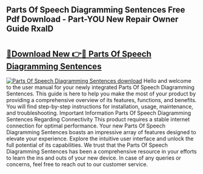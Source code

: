 ## Parts Of Speech Diagramming Sentences Free Pdf Download - Part-YOU New Repair Owner Guide RxalD

# <h2><a href="http://dfovk33.blite.top/?on=Parts+Of+Speech+Diagramming+Sentences">🔗Download New 👉🔴 Parts Of Speech Diagramming Sentences</a></h2>

[![Parts Of Speech Diagramming Sentences download](https://i.imgur.com/lujVjoI.png)](http://dfovk33.blite.top/?on=Parts+Of+Speech+Diagramming+Sentences)
Hello and welcome to the user manual for your newly integrated Parts Of Speech Diagramming Sentences. This guide is here to help you make the most of your product by providing a comprehensive overview of its features, functions, and benefits. You will find step-by-step instructions for installation, usage, maintenance, and troubleshooting. Important Information Parts Of Speech Diagramming Sentences Regarding Connectivity This product requires a stable internet connection for optimal performance. Your new Parts Of Speech Diagramming Sentences boasts an impressive array of features designed to elevate your experience. Explore the intuitive user interface and unlock the full potential of its capabilities. We trust that the Parts Of Speech Diagramming Sentences has been a comprehensive resource in your efforts to learn the ins and outs of your new device. In case of any queries or concerns, feel free to reach out to our customer service.
